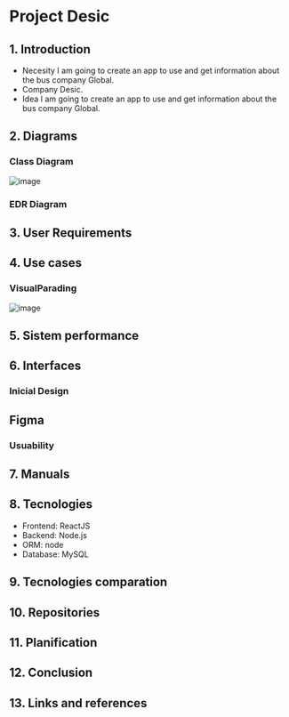 # Project Desic
## 1. Introduction
* Necesity
I am going to create an app to use and get information about the bus company Global.
* Company
Desic.
* Idea
I am going to create an app to use and get information about the bus company Global.
## 2. Diagrams
### Class Diagram
![image](https://github.com/Naidr/projectDesic/assets/118465343/e4e015af-968f-43e9-a14f-8f6531c0add6)
### EDR Diagram

## 3. User Requirements

## 4. Use cases
### VisualParading
![image](https://github.com/Naidr/projectDesic/assets/118465343/fc55b48e-f331-4c61-8f9f-2aba1e3b0e32)
## 5. Sistem performance

## 6. Interfaces
### Inicial Design
## Figma
### Usuability

## 7. Manuals

## 8. Tecnologies
* Frontend: ReactJS
* Backend: Node.js
* ORM: node
* Database: MySQL

## 9. Tecnologies comparation

## 10. Repositories

## 11. Planification

## 12. Conclusion

## 13. Links and references
